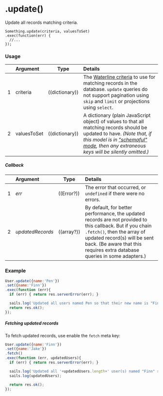 # .update()

Update all records matching criteria.

```usage
Something.update(criteria, valuesToSet)
.exec(function(err) {
  //...
});
```


### Usage

|   |     Argument        | Type              | Details                            |
|---|:--------------------|-------------------|:-----------------------------------|
| 1 | criteria            | ((dictionary))    | The [Waterline criteria](http://sailsjs.com/documentation/concepts/models-and-orm/query-language) to use for matching records in the database. `update` queries do not support pagination using `skip` and `limit` or projections using `select`.
| 2 | valuesToSet         | ((dictionary))    | A dictionary (plain JavaScript object) of values to that all matching records should be updated to have.  _(Note that, if this model is in ["schemaful" mode](http://sailsjs.com/documentation/concepts/models-and-orm/model-settings#?schema), then any extraneous keys will be silently omitted.)_


##### Callback

|   | Argument            | Type                | Details
|---|:--------------------|---------------------|:----------------------------------------------------------------------------|
| 1 |    _err_            | ((Error?))          | The error that occurred, or `undefined` if there were no errors.
| 2 |    _updatedRecords_ | ((array?))          | By default, for better performance, the updated records are not provided to this callback.  But if you chain `.fetch()`, then the array of updated record(s) will be sent back. (Be aware that this requires extra database queries in some adapters.)


### Example

```javascript
User.update({name:'Pen'})
.set({name:'Finn'})
.exec(function (err){
  if (err) { return res.serverError(err); }

  sails.log('Updated all users named Pen so that their new name is "Finn".  I hope they like it.');
  return res.ok();
});
```

##### Fetching updated records

To fetch updated records, use enable the `fetch` meta key:

```javascript
User.update({name:'Finn'})
.set({name:'Jake'})
.fetch()
.exec(function (err, updatedUsers){
  if (err) { return res.serverError(err); }

  sails.log('Updated all '+updatedUsers.length+' user(s) named "Finn" so that their new name is "Jake".  Here they are now:');
  sails.log(updatedUsers);

  return res.ok();
});
```

<docmeta name="displayName" value=".update()">
<docmeta name="pageType" value="method">
